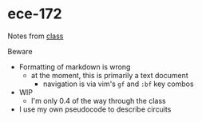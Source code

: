 # ece-172

Notes from [class](_outline.md)

Beware
 - Formatting of markdown is wrong
    - at the moment, this is primarily a text document
       - navigation is via vim's `gf` and `:bf` key combos
 - WIP
    - I'm only 0.4 of the way through the class
 - I use my own pseudocode to describe circuits
